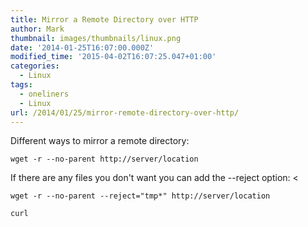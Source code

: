 ```yaml
---
title: Mirror a Remote Directory over HTTP
author: Mark
thumbnail: images/thumbnails/linux.png
date: '2014-01-25T16:07:00.000Z'
modified_time: '2015-04-02T16:07:25.047+01:00'
categories:
  - Linux
tags:
  - oneliners
  - Linux
url: /2014/01/25/mirror-remote-directory-over-http/
---
```



Different ways to mirror a remote directory: 

``` shell
wget -r --no-parent http://server/location
```

If there are any files you don't want you can add the --reject option: <

``` shell
wget -r --no-parent --reject="tmp*" http://server/location
```

``` python
curl
```

